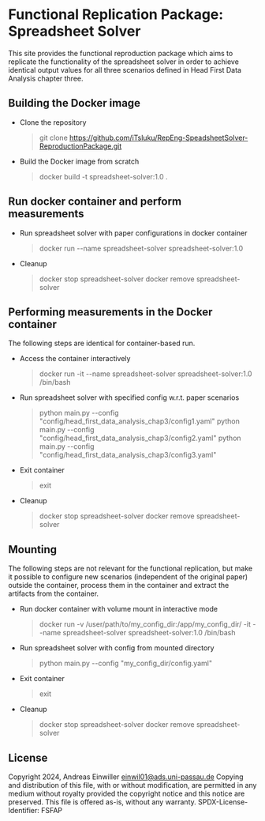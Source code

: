 # Functional Replication Package: Spreadsheet Solver
This site provides the functional reproduction package which aims to replicate the functionality of the spreadsheet solver in order to achieve identical output values for all three scenarios defined in Head First Data Analysis chapter three.

## Building the Docker image
- Clone the repository
    > git clone https://github.com/iTsluku/RepEng-SpeadsheetSolver-ReproductionPackage.git
- Build the Docker image from scratch
    > docker build -t spreadsheet-solver:1.0 .

## Run docker container and perform measurements
- Run spreadsheet solver with paper configurations in docker container
    > docker run --name spreadsheet-solver spreadsheet-solver:1.0
- Cleanup
    > docker stop spreadsheet-solver
    > docker remove spreadsheet-solver

## Performing measurements in the Docker container
The following steps are identical for container-based run.

- Access the container interactively
    > docker run -it --name spreadsheet-solver spreadsheet-solver:1.0 /bin/bash
- Run spreadsheet solver with specified config w.r.t. paper scenarios
    > python main.py --config "config/head_first_data_analysis_chap3/config1.yaml"
    > python main.py --config "config/head_first_data_analysis_chap3/config2.yaml"
    > python main.py --config "config/head_first_data_analysis_chap3/config3.yaml"
- Exit container
    > exit
- Cleanup
    > docker stop spreadsheet-solver
    > docker remove spreadsheet-solver


## Mounting
The following steps are not relevant for the functional replication, but make it possible to configure new scenarios (independent of the original paper) outside the container, process them in the container and extract the artifacts from the container.

- Run docker container with volume mount in interactive mode
    > docker run -v /user/path/to/my_config_dir:/app/my_config_dir/ -it --name spreadsheet-solver spreadsheet-solver:1.0 /bin/bash
- Run spreadsheet solver with config from mounted directory
    > python main.py --config "my_config_dir/config.yaml"
- Exit container
    > exit
- Cleanup
    >docker stop spreadsheet-solver
    >docker remove spreadsheet-solver

## License
Copyright 2024, Andreas Einwiller <einwil01@ads.uni-passau.de>
Copying and distribution of this file, with or without modification,
are permitted in any medium without royalty provided the copyright
notice and this notice are preserved.  This file is offered as-is,
without any warranty.
SPDX-License-Identifier: FSFAP
